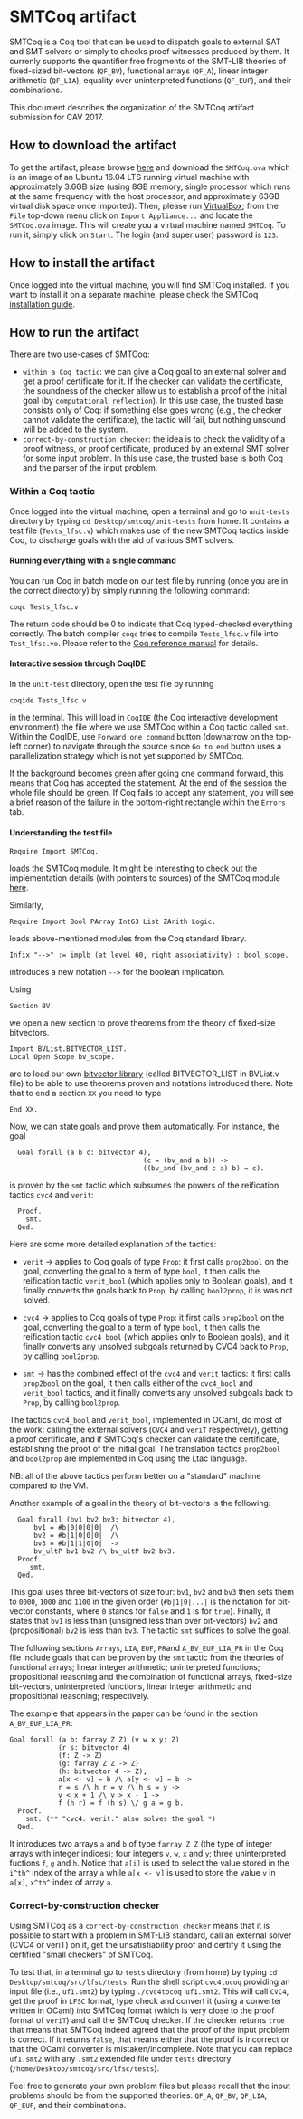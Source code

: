# SMTCoq artifact

SMTCoq is a Coq tool that can be used to dispatch goals to external SAT and SMT solvers
or simply to checks proof witnesses produced by them.
It currenly supports the quantifier free fragments of the SMT-LIB theories of fixed-sized bit-vectors (`QF_BV`),
functional arrays (`QF_A`), linear integer arithmetic (`QF_LIA`), equality over uninterpreted functions
(`QF_EUF`), and their combinations.

This document describes the organization of the SMTCoq artifact submission for CAV 2017.

## How to download the artifact

To get the artifact, please browse [here](https://drive.google.com/file/d/0BzDtBR99eKp9YWM3bHV0S0RqMGM/view)
and download the `SMTCoq.ova` which is an image of an 
Ubuntu 16.04 LTS running virtual machine with approximately 3.6GB size 
(using 8GB memory, single processor which runs at the same frequency with the host processor,
and approximately 63GB virtual disk space once imported).
Then, please run [VirtualBox](https://www.virtualbox.org/wiki/VirtualBox);
from the `File` top-down menu click on `Import Appliance...` and locate the `SMTCoq.ova`
image. This will create you a virtual machine named `SMTCoq`. To run it, simply click on `Start`.
The login (and super user) password is `123`.


## How to install the artifact

Once logged into the virtual machine, you will find SMTCoq installed. 
If you want to install it on a separate machine, please check the SMTCoq
[installation guide](https://github.com/lfsc/smtcoq/blob/master/INSTALL.md).


## How to run the artifact

There are two use-cases of SMTCoq:
 - `within a Coq tactic`: we can give a Coq goal to an external solver and get a
proof certificate for it. If the checker can validate the certificate, 
the soundness of the checker allow us to establish a proof of the initial goal
(by `computational reflection`).
In this use case, the trusted base consists only of Coq: if something else goes wrong
(e.g., the checker cannot validate the certificate), the tactic will fail, but
nothing unsound will be added to the system.
 - `correct-by-construction checker`: the idea is to check the
validity of a proof witness, or proof certificate, produced by an external SMT solver
for some input problem. In this use case, the
trusted base is both Coq and the parser of the input problem.

### Within a Coq tactic

Once logged into the virtual machine, open a terminal and go to `unit-tests` directory
by typing `cd Desktop/smtcoq/unit-tests` from home. It contains a test file (`Tests_lfsc.v`) which makes
use of the new SMTCoq tactics inside Coq, to discharge goals with the aid of various SMT
solvers.

#### Running everything with a single command

You can run Coq in batch mode on our test file by running (once you are in the correct
directory) by simply running the following command:

```
coqc Tests_lfsc.v
```

The return code should be 0 to indicate that Coq typed-checked everything correctly. The batch
compiler `coqc` tries to compile `Tests_lfsc.v` file into `Test_lfsc.vo`. Please refer to the
[Coq reference manual](https://coq.inria.fr/refman/Reference-Manual008.html#compiled) for details.

#### Interactive session through CoqIDE

In the `unit-test` directory, open the test file by running

```
coqide Tests_lfsc.v
```

in the terminal. This will load in `CoqIDE` (the Coq interactive development environment)
the file where we use SMTCoq within a Coq tactic called `smt`.
Within the CoqIDE, use `Forward one command` button (downarrow on the top-left corner) to
navigate through the source since `Go to end` button uses a parallelization strategy
which is not yet supported by SMTCoq.

If the background becomes green after going one command forward, this means
that Coq has accepted the statement. At the end of the session the whole file should be green.
If Coq fails to accept any statement, you will see a brief reason of the failure in the
bottom-right rectangle within the `Errors` tab.



#### Understanding the test file

```coq
Require Import SMTCoq.
```

loads the SMTCoq module. It might be interesting to check out the implementation
details (with pointers to sources) of the SMTCoq module
[here](https://github.com/lfsc/smtcoq/blob/master/doc/sources.md). 

Similarly,

```coq
Require Import Bool PArray Int63 List ZArith Logic.
```

loads above-mentioned modules from the Coq standard library.

```coq
Infix "-->" := implb (at level 60, right associativity) : bool_scope.
```

introduces a new notation `-->` for the boolean implication.

Using 

```coq
Section BV.
```
we open a new section to prove theorems from the theory of fixed-size bitvectors. 

```coq
Import BVList.BITVECTOR_LIST.
Local Open Scope bv_scope.
```

are to load our own [bitvector library](https://github.com/lfsc/smtcoq/blob/master/src/bva/BVList.v)
(called BITVECTOR_LIST in BVList.v file)
to be able to use theorems proven and notations introduced there. Note that to end a
section `XX` you need to type

```coq
End XX.
```

Now, we can state goals and prove them automatically. For instance, the goal

```coq
  Goal forall (a b c: bitvector 4),
                                 (c = (bv_and a b)) ->
                                 ((bv_and (bv_and c a) b) = c).
```

is proven by the `smt` tactic which subsumes the powers of the reification tactics `cvc4` and `verit`:
```coq
  Proof.
    smt.
  Qed.
```

Here are some more detailed explanation of the tactics: 

 - `verit` -> applies to Coq goals of type `Prop`: 
 it first calls `prop2bool` on the goal, converting the goal to a term of type `bool`, 
 it then calls the reification tactic `verit_bool` (which applies only to Boolean goals),
 and it finally converts the goals back to `Prop`, by calling `bool2prop`, it is was not
 solved.
 
- `cvc4` -> applies to Coq goals of type `Prop`: 
 it first calls `prop2bool` on the goal, converting the goal to a term of type `bool`, 
 it then calls the reification tactic `cvc4_bool` (which applies only to Boolean goals),
 and it finally converts any unsolved subgoals returned by CVC4 back to `Prop`, 
 by calling `bool2prop`.
 
- `smt` -> has the combined effect of the `cvc4` and `verit` tactics: 
 it first calls `prop2bool` on the goal, it then calls either of the `cvc4_bool` and 
 `verit_bool` tactics, and it finally converts any unsolved subgoals back to `Prop`, 
 by calling `bool2prop`.

The tactics `cvc4_bool` and `verit_bool`, implemented in OCaml, do most of the work:
calling the external solvers (`CVC4` and `veriT` respectively), getting a
proof certificate, and if SMTCoq's checker can validate the certificate, establishing the proof
of the initial goal. The translation tactics `prop2bool` and `bool2prop` are implemented in Coq using
the Ltac language. 

NB: all of the above tactics perform better on a "standard" machine compared to the VM.

Another example of a goal in the theory of bit-vectors is the following:

```coq
  Goal forall (bv1 bv2 bv3: bitvector 4),
      bv1 = #b|0|0|0|0|  /\
      bv2 = #b|1|0|0|0|  /\
      bv3 = #b|1|1|0|0|  ->
      bv_ultP bv1 bv2 /\ bv_ultP bv2 bv3.
  Proof. 
     smt.
  Qed.
```

This goal uses three bit-vectors of size four: `bv1`, `bv2` and `bv3` then sets them to
`0000`, `1000` and `1100` in the given order (`#b|1|0|...|` is the notation for bit-vector
constants, where `0` stands for `false` and `1` is for `true`). Finally, it states
that `bv1` is less than (unsigned less than over bit-vectors) `bv2` and (propositional)
`bv2` is less than `bv3`. The tactic `smt` suffices to solve the goal. 


The following sections `Arrays`, `LIA`, `EUF`, `PR`and `A_BV_EUF_LIA_PR` in the Coq file include goals that
can be proven by the `smt` tactic from the theories of functional arrays; linear integer
arithmetic; uninterpreted functions; propositional reasoning and the combination of functional
arrays, fixed-size bit-vectors, uninterpreted functions, linear integer arithmetic and
propositional reasoning; respectively.


The example that appears in the paper can be found in the section `A_BV_EUF_LIA_PR`:

```coq
Goal forall (a b: farray Z Z) (v w x y: Z)
            (r s: bitvector 4)
            (f: Z -> Z)
            (g: farray Z Z -> Z)
            (h: bitvector 4 -> Z),
            a[x <- v] = b /\ a[y <- w] = b ->
            r = s /\ h r = v /\ h s = y ->
            v < x + 1 /\ v > x - 1 ->
            f (h r) = f (h s) \/ g a = g b.
  Proof.
    smt. (** "cvc4. verit." also solves the goal *)
  Qed.
```

It introduces two arrays `a` and `b` of type `farray Z Z` (the type of integer arrays
with integer indices); four integers `v`, `w`, `x` and `y`; three uninterpreted fuctions
`f`, `g` and `h`. 
Notice that `a[i]` is used to select the value stored in the `i^th^` index of the array `a`
while `a[x <- v]` is used to store the value `v` in `a[x]`, `x^th^` index of array `a`. 



### Correct-by-construction checker

Using SMTCoq as a `correct-by-construction checker` means that it is possible to start with
a problem in SMT-LIB standard, call an external solver (CVC4 or veriT) on it, get the
unsatisfiability proof and certify it using the certified "small checkers" of SMTCoq.

To test that, in a terminal go to `tests` directory (from home) by typing 
`cd Desktop/smtcoq/src/lfsc/tests`. Run the shell script `cvc4tocoq` providing
an input file (i.e., `uf1.smt2`) by typing `./cvc4tocoq uf1.smt2`. 
This will call `CVC4`, get the proof in `LFSC` format, type check and convert it (using a converter
written in OCaml) into SMTCoq format (which is very close to the proof format of `veriT`) and call
the SMTCoq checker. If the checker returns `true` that means that SMTCoq indeed agreed that the proof of
the input problem is correct. If it returns `false`, that means either that the proof is incorrect
or that the OCaml converter is mistaken/incomplete. Note that you can replace `uf1.smt2`
with any `.smt2` extended file under
`tests` directory (`/home/Desktop/smtcoq/src/lfsc/tests`).

Feel free to generate your own problem files but please recall that the input problems should be from the
supported theories: `QF_A`, `QF_BV`, `QF_LIA`, `QF_EUF`, and their combinations.
